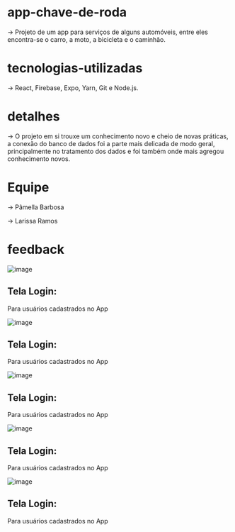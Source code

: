 # app-chave-de-roda

-> Projeto de um app para serviços de alguns automóveis, entre eles encontra-se o carro, a moto, a bicicleta e o caminhão.

# tecnologias-utilizadas
-> React, Firebase, Expo, Yarn, Git e Node.js.

# detalhes
-> O projeto em si trouxe um conhecimento novo e cheio de novas práticas, a conexão do banco de dados foi a parte mais delicada de modo geral, principalmente no tratamento dos dados e foi também onde mais agregou conhecimento novos.

# Equipe
-> Pâmella Barbosa 

-> Larissa Ramos

# feedback

![image](https://user-images.githubusercontent.com/95496736/198158816-b5dc874a-1fae-46b0-8dc8-ff264618bf43.png)

## Tela Login:

Para usuários cadastrados no App


![image](https://user-images.githubusercontent.com/95496736/198158724-b7de6da9-5e5d-4d7f-b1c0-4a481686211f.png)

## Tela Login:

Para usuários cadastrados no App

![image](https://user-images.githubusercontent.com/95496736/198158850-071dad14-b5bd-40bb-9c0e-4a4a7589306b.png)

## Tela Login:

Para usuários cadastrados no App

![image](https://user-images.githubusercontent.com/95496736/198158948-4d3657e9-ffca-49f3-a205-a1863d7ab384.png)

## Tela Login:

Para usuários cadastrados no App

![image](https://user-images.githubusercontent.com/95496736/198159014-d371a114-019f-4839-9359-aae80433e6f1.png)

## Tela Login:

Para usuários cadastrados no App

